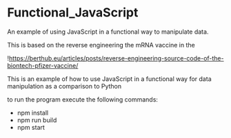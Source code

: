 # Functional_JavaScript

An example of using JavaScript in a functional way to manipulate data.

This is based on the reverse engineering the mRNA vaccine in the 

!https://berthub.eu/articles/posts/reverse-engineering-source-code-of-the-biontech-pfizer-vaccine/

This is an example of how to use JavaScript in a functional way for data manipulation as a comparison to Python

to run the program execute the following commands:

* npm install
* npm run build
* npm start 
